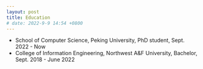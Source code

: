 ```yaml
---
layout: post
title: Education
# date: 2022-9-9 14:54 +0800
---
```

+ School of Computer Science, Peking University, PhD student, Sept. 2022 - Now 
+ College of Information Engineering, Northwest A&F University, Bachelor, Sept. 2018 - June 2022
